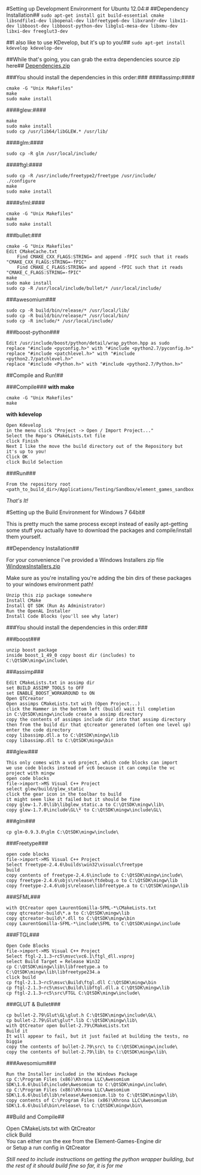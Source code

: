 <!--For the raw dependencies sources, you can download them as a zip file from here:
www.palodequeso.net/Dependencies.zip

If you are building this on a 64 bit windows platform. I have provided the prebuilt libraries as well as headers and binaries required to built this project yourself with MinGW. I normally do my development under Linux but seeing how this project is designed to be cross platform, I might as well make it easy to write and compile this code everywhere.
www.palodequeso.net/Win64MinGW.zip
^-- Out of date... sorry, need to rebuild boost in windows with -fPIC as described below.

Bullet must be built with -fPIC for python compatability
To do so, you must run cmake -G "Some Generator" I like "Unix Makefiles"
and then edit CMakeCache.txt to say CMAKE_CXX_FLAGS:STRING=-fPIC as well as the CMAKE_C_FLAGS
Information Found here!
http://bulletphysics.org/Bullet/phpBB3/viewtopic.php?t=5250-->


#Setting up Development Environment for Ubuntu 12.04:#
##Dependency Installation##
```sudo apt-get install git build-essential cmake libsndfile1-dev libopenal-dev libfreetype6-dev libxrandr-dev libx11-dev libboost-dev libboost-python-dev libglu1-mesa-dev libxmu-dev libxi-dev freeglut3-dev```

##I also like to use KDevelop, but it's up to you!##
```sudo apt-get install kdevelop kdevelop-dev```

##While that's going, you can grab the extra dependencies source zip here##
[Dependencies.zip](http://www.palodequeso.net/Dependencies.zip)

###You should install the dependencies in this order:###
####assimp:####
```
cmake -G "Unix Makefiles"  
make  
sudo make install
```
####glew:####
```
make  
sudo make install  
sudo cp /usr/lib64/libGLEW.* /usr/lib/
```
####glm:####
```
sudo cp -R glm /usr/local/include/
```
####ftgl:####
```
sudo cp -R /usr/include/freetype2/freetype /usr/include/  
./configure  
make  
sudo make install
```
####sfml:####
```
cmake -G "Unix Makefiles"  
make  
sudo make install
```
###bullet:###
```
cmake -G "Unix Makefiles"  
Edit CMakeCache.txt  
    Find CMAKE_CXX_FLAGS:STRING= and append -fPIC such that it reads "CMAKE_CXX_FLAGS:STRING=-fPIC"  
    Find CMAKE_C_FLAGS:STRING= and append -fPIC such that it reads "CMAKE_C_FLAGS:STRING=-fPIC"  
make  
sudo make install
sudo cp -R /usr/local/include/bullet/* /usr/local/include/
```
###awesomium###
```
sudo cp -R build/bin/release/* /usr/local/lib/  
sudo cp -R build/bin/release/* /usr/local/bin/  
sudo cp -R include/* /usr/local/include/
```
###boost-python###
```
Edit /usr/include/boost/python/detail/wrap_python.hpp as sudo  
replace "#include <pyconfig.h>" with "#include <python2.7/pyconfig.h>"  
replace "#include <patchlevel.h>" with "#include <python2.7/patchlevel.h>"  
replace "#include <Python.h>" with "#include <python2.7/Python.h>"
```

##Compile and Run!##

###Compile###
**with make**   
```
cmake -G "Unix Makefiles"  
make
```

**with kdevelop**  
```
Open Kdevelop  
in the menu click "Project -> Open / Import Project..."  
Select the Repo's CMakeLists.txt file  
click Finish  
Next I like the move the build directory out of the Repository but it's up to you!  
Click OK  
click Build Selection
```

###Run###
```
From the repository root  
<path_to_build_dir>/Applications/Testing/Sandbox/element_games_sandbox
```

*That's It!*  
  
  
  






#Setting up the Build Environment for Windows 7 64bit#

This is pretty much the same process except instead of easily apt-getting some stuff you actually have to download the packages and compile/install them yourself.  

##Dependency Installation##

For your convenience I've provided a Windows Installers zip file  
[WindowsInstallers.zip](http://www.palodequeso.net/WindowsInstallers.zip)  
  
Make sure as you're installing you're adding the bin dirs of these packages to your windows environment path!  

```
Unzip this zip package somewhere  
Install CMake  
Install QT SDK (Run As Administrator)  
Run the OpenAL Installer  
Install Code Blocks (you'll see why later)
```

###You should install the dependencies in this order:###

###boost###
```
unzip boost package  
inside boost_1_49_0 copy boost dir (includes) to C:\QtSDK\mingw\include\
```

###assimp###
```
Edit CMakeLists.txt in assimp dir  
set BUILD_ASSIMP_TOOLS to OFF  
set ENABLE_BOOST_WORKAROUND to ON  
Open QTCreator  
Open assimps CMakeLists.txt with (Open Project...)   
click the Hammer in the bottom left (build) wait til completion  
in C:\QtSDK\mingw\include create a assimp directory  
copy the contents of assimps include dir into that assimp directory  
then from the build dir that qtcreator generated (often one level up)  
enter the code directory  
copy libassimp.dll.a to C:\QtSDK\mingw\lib  
copy libassimp.dll to C:\QtSDK\mingw\bin
```

###glew###
```
This only comes with a vc6 project, which code blocks can import  
we use code blocks instead of vc6 because it can compile the vc project with mingw  
open code blocks  
file->import->MS Visual C++ Project  
select glew/build/glew_static  
click the gear icon in the toolbar to build  
it might seem like it failed but it should be fine  
copy glew-1.7.0\lib\libglew_static.a to C:\QtSDK\mingw\lib\  
copy glew-1.7.0\include\GL\* to C:\QtSDK\mingw\include\GL\
```

###glm###
```
cp glm-0.9.3.0\glm C:\QtSDK\mingw\include\
```

###Freetype###
```
open code blocks  
file->import->MS Visual C++ Project  
Select freetype-2.4.6\builds\win32\visualc\freetype  
build  
copy contents of freetype-2.4.6\include to C:\QtSDK\mingw\include\  
copy freetype-2.4.6\objs\release\ftdebug.o to C:\QtSDK\mingw\lib  
copy freetype-2.4.6\objs\release\libfreetype.a to C:\QtSDK\mingw\lib
```

###SFML###
```
with QtCreator open LaurentGomilla-SFML-*\CMakeLists.txt  
copy qtcreator-build\*.a to C:\QtSDK\mingw\lib  
copy qtcreator-build\*.dll to C:\QtSDK\mingw\bin  
copy LaurentGomilla-SFML-*\include\SFML to C:\QtSDK\mingw\include
```

###FTGL###
```
Open Code Blocks  
file->import->MS Visual C++ Project  
Select ftgl-2.1.3~rc5\msvc\vc6.1\ftgl_dll.vsproj  
select Build Target = Release Win32  
cp C:\QtSDK\mingw\lib\libfreetype.a to C:\QtSDK\mingw\lib\libfreetype234.a  
click build  
cp ftgl-2.1.3~rc5\msvc\Build\ftgl.dll C:\QtSDK\mingw\bin  
cp ftgl-2.1.3~rc5\msvc\Build\libftgl.dll.a C:\QtSDK\mingw\lib  
cp ftgl-2.1.3~rc5\src\FTGL C:\QtSDK\mingw\include\
```

###GLUT & Bullet###
```
cp bullet-2.79\Glut\GL\glut.h C:\QtSDK\mingw\include\GL\  
cp bullet-2.79\Glut\glut*.lib C:\QtSDK\mingw\lib\  
with QtCreator open bullet-2.79\CMakeLists.txt  
Build it  
It will appear to fail, but it just failed at building the tests, no biggie  
copy the contents of bullet-2.79\src\ to C:\QtSDK\mingw\include\  
copy the contents of bullet-2.79\lib\ to C:\QtSDK\mingw\lib\  
```

###Awesomium###
```
Run the Installer included in the Windows Package  
cp C:\Program Files (x86)\Khrona LLC\Awesomium SDK\1.6.6\build\include\Awesomium to C:\QtSDK\mingw\include\  
cp C:\Program Files (x86)\Khrona LLC\Awesomium SDK\1.6.6\build\lib\release\Awesomium.lib to C:\QtSDK\mingw\lib\  
copy contents of C:\Program Files (x86)\Khrona LLC\Awesomium SDK\1.6.6\build\bin\release\ to C:\QtSDK\mingw\bin\  
```

##Build and Compile##

Open CMakeLists.txt with QtCreator  
click Build  
You can either run the exe from the Element-Games-Engine dir  
or Setup a run config in QtCreator

*Still need to include instructions on getting the python wrapper building, but the rest of it should build fine so far, it is for me*
